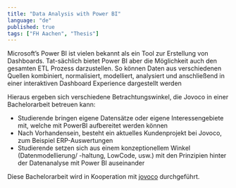 ```yaml
---
title: "Data Analysis with Power BI"
language: "de"
published: true
tags: ["FH Aachen", "Thesis"]
---
```


Microsoft’s Power BI ist vielen bekannt als ein Tool zur Erstellung von
Dashboards. Tat-sächlich bietet Power BI aber die Möglichkeit auch den
gesamten ETL Prozess darzustellen. So können Daten aus verschiedenen Quellen
kombiniert, normalisiert, modelliert, analysiert und anschließend in einer
interaktiven Dashboard Experience dargestellt werden

Hieraus ergeben sich verschiedene Betrachtungswinkel, die Jovoco in einer
Bachelorarbeit betreuen kann:

- Studierende bringen eigene Datensätze oder eigene Interessengebiete mit,
  welche mit PowerBI aufbereitet werden können
- Nach Vorhandensein, besteht ein aktuelles Kundenprojekt bei Jovoco, zum
  Beispiel ERP-Auswertungen
- Studierende setzen sich aus einem konzeptionellem Winkel (Datenmodellierung/
  -haltung, LowCode, usw.) mit den Prinzipien hinter der Datenanalyse mit Power
  BI auseinander

Diese Bachelorarbeit wird in Kooperation mit [jovoco](https://www.jovoco.io/) durchgeführt.
